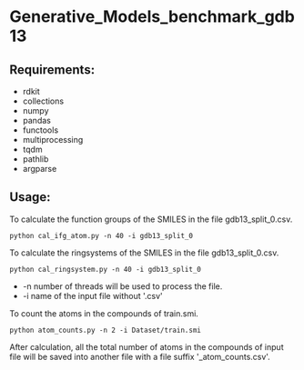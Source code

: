 # Generative_Models_benchmark_gdb13

## Requirements:
* rdkit
* collections
* numpy 
* pandas
* functools
* multiprocessing
* tqdm
* pathlib
* argparse


## Usage:

To calculate the function groups of the SMILES in the file gdb13_split_0.csv.
```
python cal_ifg_atom.py -n 40 -i gdb13_split_0
```

To calculate the ringsystems of the SMILES in the file gdb13_split_0.csv.
```
python cal_ringsystem.py -n 40 -i gdb13_split_0
```
- -n   number of threads will be used to process the file.
- -i   name of the input file without '.csv'


To count the atoms in the compounds of train.smi.
```
python atom_counts.py -n 2 -i Dataset/train.smi
```
After calculation, all the total number of atoms in the compounds of input file will be saved into another file with a file suffix '_atom_counts.csv'. 